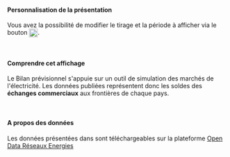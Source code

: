 #### Personnalisation de la présentation

Vous avez la possibilité de modifier le tirage et la période à afficher via le bouton <img src="img/bouton_reglages.png" width="20" style="vertical-align:top"/>.

<br>

#### Comprendre cet affichage

Le Bilan prévisionnel s'appuie sur un outil de simulation des marchés de l'électricité. Les données publiées représentent donc les soldes des **échanges commerciaux** aux frontières de chaque pays.

<br>

#### A propos des données

Les données présentées dans sont téléchargeables sur la plateforme <a href="https://opendata.reseaux-energies.fr/pages/accueil/" target="_blank">Open Data Réseaux Energies</a>